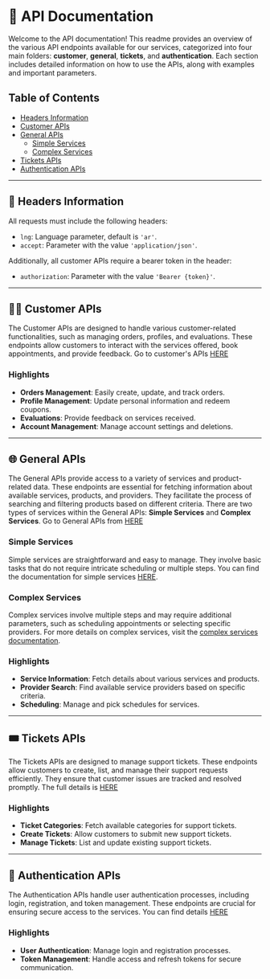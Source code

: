 # 📖 API Documentation

Welcome to the API documentation! This readme provides an overview of the various API endpoints available for our services, categorized into four main folders: **customer**, **general**, **tickets**, and **authentication**. Each section includes detailed information on how to use the APIs, along with examples and important parameters.

## Table of Contents
- [Headers Information](#headers-information)
- [Customer APIs](#customer-apis)
- [General APIs](#general-apis)
  - [Simple Services](#simple-services)
  - [Complex Services](#complex-services)
- [Tickets APIs](#tickets-apis)
- [Authentication APIs](#authentication-apis)

---

## 🚀 Headers Information

All requests must include the following headers:
- `lng`: Language parameter, default is `'ar'`.
- `accept`: Parameter with the value `'application/json'`.

Additionally, all customer APIs require a bearer token in the header:
- `authorization`: Parameter with the value `'Bearer {token}'`.

---

## 🧑‍💼 Customer APIs

The Customer APIs are designed to handle various customer-related functionalities, such as managing orders, profiles, and evaluations. These endpoints allow customers to interact with the services offered, book appointments, and provide feedback. Go to customer's APIs [HERE](docs/customer)

### Highlights
- **Orders Management**: Easily create, update, and track orders.
- **Profile Management**: Update personal information and redeem coupons.
- **Evaluations**: Provide feedback on services received.
- **Account Management**: Manage account settings and deletions.

---

## 🌐 General APIs

The General APIs provide access to a variety of services and product-related data. These endpoints are essential for fetching information about available services, products, and providers. They facilitate the process of searching and filtering products based on different criteria. There are two types of services within the General APIs: **Simple Services** and **Complex Services**. Go to General APIs from [HERE](docs/general)

### Simple Services
Simple services are straightforward and easy to manage. They involve basic tasks that do not require intricate scheduling or multiple steps. You can find the documentation for simple services [HERE](docs/general/SimpleServices).

### Complex Services
Complex services involve multiple steps and may require additional parameters, such as scheduling appointments or selecting specific providers. For more details on complex services, visit the [complex services documentation](docs/general/ComplexServices).

### Highlights
- **Service Information**: Fetch details about various services and products.
- **Provider Search**: Find available service providers based on specific criteria.
- **Scheduling**: Manage and pick schedules for services.

---

## 🎟️ Tickets APIs

The Tickets APIs are designed to manage support tickets. These endpoints allow customers to create, list, and manage their support requests efficiently. They ensure that customer issues are tracked and resolved promptly. The full details is [HERE](docs/tickets)

### Highlights
- **Ticket Categories**: Fetch available categories for support tickets.
- **Create Tickets**: Allow customers to submit new support tickets.
- **Manage Tickets**: List and update existing support tickets.

---

## 🔐 Authentication APIs

The Authentication APIs handle user authentication processes, including login, registration, and token management. These endpoints are crucial for ensuring secure access to the services. You can find details [HERE](docs/authentication)

### Highlights
- **User Authentication**: Manage login and registration processes.
- **Token Management**: Handle access and refresh tokens for secure communication.
